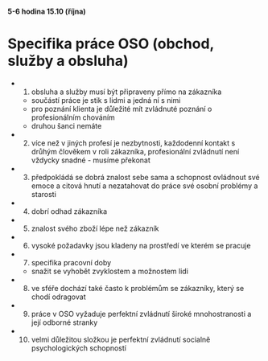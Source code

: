 #### 5-6 hodina																15.10 (října)

# Specifika práce OSO (obchod, služby a obsluha)
- 1. obsluha a služby musí být připraveny přímo na zákazníka 
	- součástí práce je stik s lidmi a jedná ní s nimi 
	- pro poznání klienta je důležité mít zvládnuté poznání o profesionálním chováním
	- druhou šanci nemáte
- 2. více než v jiných profesí je nezbytnosti, každodenní kontakt s drůhým člověkem  v roli zákazníka, profesionální zvládnutí není vždycky snadné - musíme překonat 
- 3. předpokládá se dobrá znalost sebe sama a schopnost ovládnout své emoce a citová hnutí a nezatahovat do práce své osobní problémy a starosti
- 4. dobrí odhad zákazníka
- 5. znalost svého zboží lépe než zákazník
- 6. vysoké požadavky jsou kladeny na prostředí ve kterém se pracuje
- 7. specifika pracovní doby
	- snažit se vyhobět zvyklostem a možnostem lidi
- 8. ve sféře dochází také často k problémům se zákazníky, který se chodí odragovat
- 9. práce v OSO vyžaduje perfektní zvládnutí široké mnohostranosti a její odborné stranky
- 10. velmi důležitou složkou je perfektní zvládnutí socialně psychologických schopností 

